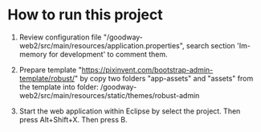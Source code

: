 How to run this project
========================================

1. Review configuration file "/goodway-web2/src/main/resources/application.properties", search section 'Im-memory for development' to comment them.
2. Prepare template "https://pixinvent.com/bootstrap-admin-template/robust/" 
   by copy two folders "app-assets" and "assets" from the template into folder: /goodway-web2/src/main/resources/static/themes/robust-admin

3. Start the web application within Eclipse by select the project. Then press Alt+Shift+X. Then press B.